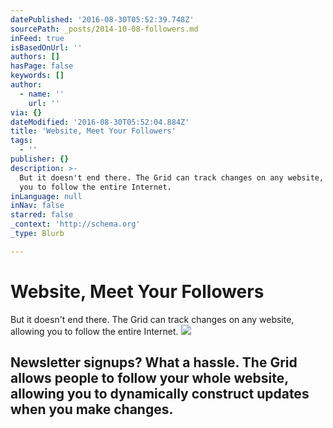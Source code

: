 ```yaml
---
datePublished: '2016-08-30T05:52:39.748Z'
sourcePath: _posts/2014-10-08-followers.md
inFeed: true
isBasedOnUrl: ''
authors: []
hasPage: false
keywords: []
author:
  - name: ''
    url: ''
via: {}
dateModified: '2016-08-30T05:52:04.884Z'
title: 'Website, Meet Your Followers'
tags:
  - ''
publisher: {}
description: >-
  But it doesn't end there. The Grid can track changes on any website, allowing
  you to follow the entire Internet.
inLanguage: null
inNav: false
starred: false
_context: 'http://schema.org'
_type: Blurb

---
```

# Website, Meet Your Followers

But it doesn't end there. The Grid can track changes on any website, allowing you to follow the entire Internet.
![](https://the-grid-user-content.s3-us-west-2.amazonaws.com/28732a50-05de-4979-a2c1-2474d55051a4.png)

## Newsletter signups? What a hassle. The Grid allows people to follow your whole website, allowing you to dynamically construct updates when you make changes.